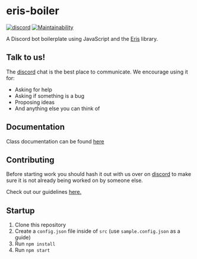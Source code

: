 # eris-boiler

[![discord](https://img.shields.io/badge/-chat%20on%20discord-b.svg?colorA=697ec4&colorB=7289da&logo=discord)](https://discordapp.com/invite/4SkAduM)
[![Maintainability](https://api.codeclimate.com/v1/badges/586014eefb135a4c51a1/maintainability)](https://codeclimate.com/github/alex-taxiera/eris-boiler/maintainability)

A Discord bot boilerplate using JavaScript and the [Eris](https://abal.moe/Eris/) library.

## Talk to us!
The [discord](https://discordapp.com/invite/4SkAduM) chat is the best place to communicate. We encourage using it for:
- Asking for help
- Asking if something is a bug
- Proposing ideas
- And anything else you can think of

## Documentation
Class documentation can be found [here](https://alex-taxiera.github.io/eris-boiler/)

## Contributing
Before starting work you should hash it out with us over on [discord](https://discordapp.com/invite/4SkAduM) to make sure it is not already being worked on by someone else.

Check out our guidelines [here.](/CONTRIBUTING.md)

## Startup
1. Clone this repository
2. Create a `config.json` file inside of `src` (use `sample.config.json` as a guide)
3. Run `npm install`
4. Run `npm start`
